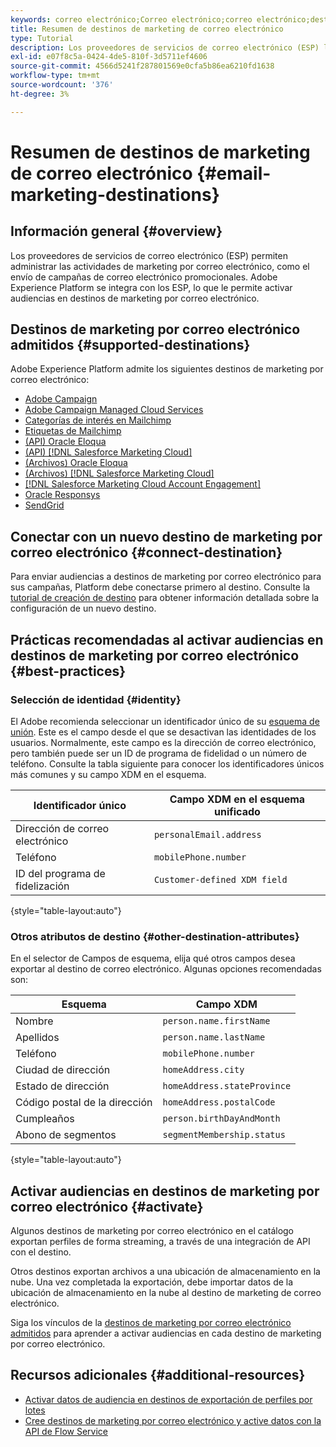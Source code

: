 ```yaml
---
keywords: correo electrónico;Correo electrónico;correo electrónico;destinos de correo electrónico
title: Resumen de destinos de marketing de correo electrónico
type: Tutorial
description: Los proveedores de servicios de correo electrónico (ESP) le permiten administrar sus actividades de marketing por correo electrónico, como para enviar campañas de correo electrónico promocionales. Descubra qué ESP son compatibles como destinos de Experience Platform.
exl-id: e07f8c5a-0424-4de5-810f-3d5711ef4606
source-git-commit: 4566d5241f287801569e0cfa5b86ea6210fd1638
workflow-type: tm+mt
source-wordcount: '376'
ht-degree: 3%

---
```


# Resumen de destinos de marketing de correo electrónico {#email-marketing-destinations}

## Información general {#overview}

Los proveedores de servicios de correo electrónico (ESP) permiten administrar las actividades de marketing por correo electrónico, como el envío de campañas de correo electrónico promocionales. Adobe Experience Platform se integra con los ESP, lo que le permite activar audiencias en destinos de marketing por correo electrónico.

## Destinos de marketing por correo electrónico admitidos {#supported-destinations}

Adobe Experience Platform admite los siguientes destinos de marketing por correo electrónico:

* [Adobe Campaign](adobe-campaign.md)
* [Adobe Campaign Managed Cloud Services](adobe-campaign-managed-services.md)
* [Categorías de interés en Mailchimp](mailchimp-interest-categories.md)
* [Etiquetas de Mailchimp](mailchimp-tags.md)
* [(API) Oracle Eloqua](oracle-eloqua-api.md)
* [(API) [!DNL Salesforce Marketing Cloud]](salesforce-marketing-cloud-exact-target.md)
* [(Archivos) Oracle Eloqua](oracle-eloqua.md)
* [(Archivos) [!DNL Salesforce Marketing Cloud]](salesforce-marketing-cloud.md)
* [[!DNL Salesforce Marketing Cloud Account Engagement]](salesforce-marketing-cloud-account-engagement.md)
* [Oracle Responsys](oracle-responsys.md)
* [SendGrid](sendgrid.md)

## Conectar con un nuevo destino de marketing por correo electrónico {#connect-destination}

Para enviar audiencias a destinos de marketing por correo electrónico para sus campañas, Platform debe conectarse primero al destino. Consulte la [tutorial de creación de destino](../../ui/connect-destination.md) para obtener información detallada sobre la configuración de un nuevo destino.

## Prácticas recomendadas al activar audiencias en destinos de marketing por correo electrónico {#best-practices}

### Selección de identidad {#identity}

El Adobe recomienda seleccionar un identificador único de su [esquema de unión](../../../profile/home.md#profile-fragments-and-union-schemas). Este es el campo desde el que se desactivan las identidades de los usuarios. Normalmente, este campo es la dirección de correo electrónico, pero también puede ser un ID de programa de fidelidad o un número de teléfono. Consulte la tabla siguiente para conocer los identificadores únicos más comunes y su campo XDM en el esquema.

| Identificador único | Campo XDM en el esquema unificado |
|----------------- | ---------------------------|
| Dirección de correo electrónico | `personalEmail.address` |
| Teléfono | `mobilePhone.number` |
| ID del programa de fidelización | `Customer-defined XDM field` |

{style="table-layout:auto"}

### Otros atributos de destino {#other-destination-attributes}

En el selector de Campos de esquema, elija qué otros campos desea exportar al destino de correo electrónico. Algunas opciones recomendadas son:

| Esquema | Campo XDM |
|------ | ---------|
| Nombre | `person.name.firstName` |
| Apellidos | `person.name.lastName` |
| Teléfono | `mobilePhone.number` |
| Ciudad de dirección | `homeAddress.city` |
| Estado de dirección | `homeAddress.stateProvince` |
| Código postal de la dirección | `homeAddress.postalCode` |
| Cumpleaños | `person.birthDayAndMonth` |
| Abono de segmentos | `segmentMembership.status` |

{style="table-layout:auto"}

## Activar audiencias en destinos de marketing por correo electrónico {#activate}

Algunos destinos de marketing por correo electrónico en el catálogo exportan perfiles de forma streaming, a través de una integración de API con el destino.

Otros destinos exportan archivos a una ubicación de almacenamiento en la nube. Una vez completada la exportación, debe importar datos de la ubicación de almacenamiento en la nube al destino de marketing de correo electrónico.

Siga los vínculos de la [destinos de marketing por correo electrónico admitidos](#supported-destinations) para aprender a activar audiencias en cada destino de marketing por correo electrónico.

## Recursos adicionales {#additional-resources}

* [Activar datos de audiencia en destinos de exportación de perfiles por lotes](../../ui/activate-batch-profile-destinations.md)
* [Cree destinos de marketing por correo electrónico y active datos con la API de Flow Service](../../api/connect-activate-batch-destinations.md)
